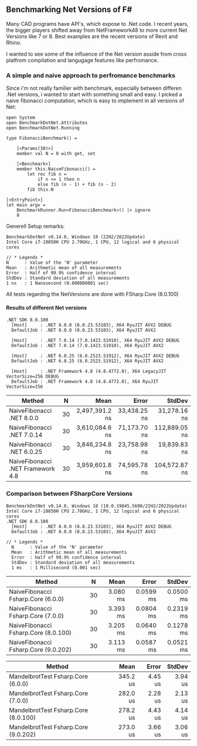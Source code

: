 ## Benchmarking Net Versions of F#

Many CAD programs have API's, which expose to .Net code. I recent years, the bigger players shifted away from NetFramework48 to more current Net Versions like 7 or 8. Best examples are the recent versions of Revit and Rhino. 

I wanted to see some of the influence of the Net version asside from cross platfrom compilation and langugage features like perfromance.

### A simple and naive approach to perfromance benchmarks

Since i'm not really familier with benchmark, especially between differen .Net versions, i wanted to start with something small and easy. I picked a naive fibonacci computation, which is easy to implement in all versions of Net:

```
open System
open BenchmarkDotNet.Attributes
open BenchmarkDotNet.Running

type FibonacciBenchmark() =

    [<Params(30)>]
    member val N = 0 with get, set

    [<Benchmark>]
    member this.NaiveFibonacci() =
        let rec fib n =
            if n <= 1 then n
            else fib (n - 1) + fib (n - 2)
        fib this.N

[<EntryPoint>]
let main argv =
    BenchmarkRunner.Run<FibonacciBenchmark>() |> ignore
    0
```

Generell Setup remarks: 

```
BenchmarkDotNet v0.14.0, Windows 10 (22H2/2022Update)
Intel Core i7-10850H CPU 2.70GHz, 1 CPU, 12 logical and 6 physical cores

// * Legends *
N      : Value of the 'N' parameter
Mean   : Arithmetic mean of all measurements
Error  : Half of 99.9% confidence interval
StdDev : Standard deviation of all measurements
1 ns   : 1 Nanosecond (0.000000001 sec)
```

All tests regarding the NetVersions are done with FSharp.Core (8.0.100)

#### Results of different Net versions

```
.NET SDK 8.0.100
  [Host]     : .NET 8.0.0 (8.0.23.53103), X64 RyuJIT AVX2 DEBUG
  DefaultJob : .NET 8.0.0 (8.0.23.53103), X64 RyuJIT AVX2

  [Host]     : .NET 7.0.14 (7.0.1423.51910), X64 RyuJIT AVX2 DEBUG
  DefaultJob : .NET 7.0.14 (7.0.1423.51910), X64 RyuJIT AVX2

  [Host]     : .NET 6.0.25 (6.0.2523.51912), X64 RyuJIT AVX2 DEBUG
  DefaultJob : .NET 6.0.25 (6.0.2523.51912), X64 RyuJIT AVX2

  [Host]     : .NET Framework 4.8 (4.8.4772.0), X64 LegacyJIT VectorSize=256 DEBUG
  DefaultJob : .NET Framework 4.8 (4.8.4772.0), X64 RyuJIT VectorSize=256
```

| Method                            | N  | Mean           | Error        | StdDev       |
|---------------------------------- |--- |---------------:|-------------:|-------------:|
| NaiveFibonacci .NET 8.0.0         | 30 | 2,497,391.2 ns | 33,438.25 ns | 31,278.16 ns |
| NaiveFibonacci .NET 7.0.14        | 30 | 3,610,084.6 ns | 71,173.70 ns | 112,889.05 ns|
| NaiveFibonacci .NET 6.0.25        | 30 | 3,846,234.8 ns | 23,758.98 ns | 19,839.83 ns |
| NaiveFibonacci .NET Framework 4.8 | 30 | 3,959,601.8 ns | 74,595.78 ns | 104,572.87 ns|

### Comparison between FSharpCore Versions

```
BenchmarkDotNet v0.14.0, Windows 10 (10.0.19045.5608/22H2/2022Update)
Intel Core i7-10850H CPU 2.70GHz, 1 CPU, 12 logical and 6 physical cores
.NET SDK 8.0.100
  [Host]     : .NET 8.0.0 (8.0.23.53103), X64 RyuJIT AVX2 DEBUG
  DefaultJob : .NET 8.0.0 (8.0.23.53103), X64 RyuJIT AVX2

// * Legends *
  N      : Value of the 'N' parameter
  Mean   : Arithmetic mean of all measurements
  Error  : Half of 99.9% confidence interval
  StdDev : Standard deviation of all measurements
  1 ms   : 1 Millisecond (0.001 sec)
```
| Method                               | N  | Mean     | Error     | StdDev    |
|------------------------------------- |--- |---------:|----------:|----------:|
| NaiveFibonacci Fsharp.Core (6.0.0)   | 30 | 3.080 ms | 0.0599 ms | 0.0500 ms |
| NaiveFibonacci Fsharp.Core (7.0.0)   | 30 | 3.393 ms | 0.0804 ms | 0.2319 ms |
| NaiveFibonacci Fsharp.Core (8.0.100) | 30 | 3.205 ms | 0.0640 ms | 0.1278 ms |
| NaiveFibonacci Fsharp.Core (9.0.202) | 30 | 3.113 ms | 0.0587 ms | 0.0521 ms |


| Method                               | Mean     | Error   | StdDev  |
|------------------------------------- |---------:|--------:|--------:|
| MandelbrotTest Fsharp.Core (6.0.0)   | 345.2 us | 4.45 us | 3.94 us |
| MandelbrotTest Fsharp.Core (7.0.0)   | 282.0 us | 2.28 us | 2.13 us |
| MandelbrotTest Fsharp.Core (8.0.100) | 278.2 us | 4.43 us | 4.14 us |
| MandelbrotTest Fsharp.Core (9.0.202) | 273.0 us | 3.66 us | 3.06 us |
